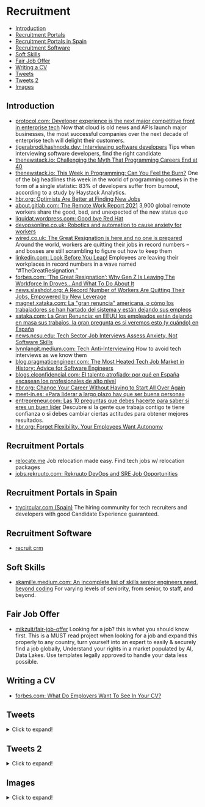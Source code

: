 # Recruitment
- [Introduction](#introduction)
- [Recruitment Portals](#recruitment-portals)
- [Recruitment Portals in Spain](#recruitment-portals-in-spain)
- [Recruitment Software](#recruitment-software)
- [Soft Skills](#soft-skills)
- [Fair Job Offer](#fair-job-offer)
- [Writing a CV](#writing-a-cv)
- [Tweets](#tweets)
- [Tweets 2](#tweets-2)
- [Images](#images)
## Introduction
- [protocol.com: Developer experience is the next major competitive front in enterprise tech](https://www.protocol.com/caavo-remote-senior-living-facilities) Now that cloud is old news and APIs launch major businesses, the most successful companies over the next decade of enterprise tech will delight their customers.
- [tigerabrodi.hashnode.dev: Interviewing software developers](https://tigerabrodi.hashnode.dev/interviewing-software-developers) Tips when interviewing software developers, find the right candidate
- [thenewstack.io: Challenging the Myth That Programming Careers End at 40](https://thenewstack.io/challenging-the-myth-that-programming-careers-end-at-40/)
- [thenewstack.io: This Week in Programming: Can You Feel the Burn?](https://thenewstack.io/this-week-in-programming-can-you-feel-the-burn/) One of the big headlines this week in the world of programming comes in the form of a single statistic: 83% of developers suffer from burnout, according to a study by Haystack Analytics.
- [hbr.org: Optimists Are Better at Finding New Jobs](https://hbr.org/2016/04/optimists-are-better-at-finding-new-jobs)
- [about.gitlab.com: The Remote Work Report 2021](https://about.gitlab.com/remote-work-report/) 3,900 global remote workers share the good, bad, and unexpected of the new status quo
- [liquidat.wordpress.com: Good bye Red Hat](https://liquidat.wordpress.com/2021/08/15/good-bye-red-hat/)
- [devopsonline.co.uk: Robotics and automation to cause anxiety for workers](https://www.devopsonline.co.uk/robotics-and-automation-to-cause-anxiety-for-workers/)
- [wired.co.uk: The Great Resignation is here and no one is prepared](https://www.wired.co.uk/article/great-resignation-quit-job) Around the world, workers are quitting their jobs in record numbers – and bosses are still scrambling to figure out how to keep them
- [linkedin.com: Look Before You Leap!](https://www.linkedin.com/pulse/look-before-you-leap-sarah-robb-o-hagan) Employees are leaving their workplaces in record numbers in a wave named "#TheGreatResignation.”
- [forbes.com: ‘The Great Resignation’: Why Gen Z Is Leaving The Workforce In Droves…And What To Do About It](https://www.forbes.com/sites/jasonwingard/2021/09/02/the-great-resignation-why-gen-z-is-leaving-the-workforce-in-drovesand-what-to-do-about-it)
- [news.slashdot.org: A Record Number of Workers Are Quitting Their Jobs, Empowered by New Leverage](https://news.slashdot.org/story/21/10/12/1818252/a-record-number-of-workers-are-quitting-their-jobs-empowered-by-new-leverage)
- [magnet.xataka.com: La "gran renuncia" americana, o cómo los trabajadores se han hartado del sistema y están dejando sus empleos](https://magnet.xataka.com/en-diez-minutos/gran-renuncia-americana-como-trabajadores-se-han-hartado-sistema-estan-dejando-sus-empleos)
- [xataka.com: La Gran Renuncia: en EEUU los empleados están dejando en masa sus trabajos, la gran pregunta es si veremos esto (y cuándo) en España](https://www.xataka.com/pro/gran-renuncia-eeuu-empleados-estan-dejando-masa-sus-trabajos-gran-pregunta-veremos-esto-cuando-espana)
- [news.ncsu.edu: Tech Sector Job Interviews Assess Anxiety, Not Software Skills](https://news.ncsu.edu/2020/07/tech-job-interviews-anxiety/)
- [lynnlangit.medium.com: Tech Anti-Interviewing](https://lynnlangit.medium.com/tech-anti-interviewing-106674655ea0) How to avoid tech interviews as we know them
- [blog.pragmaticengineer.com: The Most Heated Tech Job Market in History: Advice for Software Engineers](https://blog.pragmaticengineer.com/advice-for-tech-workers-to-navigate-a-heated-job-market/)
- [blogs.elconfidencial.com: El talento atrofiado: por qué en España escasean los profesionales de alto nivel](https://blogs.elconfidencial.com/tecnologia/tribuna/2021-06-02/talento-informatica-startups-silicon-valley-google_3112087/)
- [hbr.org: Change Your Career Without Having to Start All Over Again](https://hbr.org/2016/05/change-your-career-without-having-to-start-all-over-again)
- [meet-in.es: «Para liderar a largo plazo hay que ser buena persona»](https://www.meet-in.es/para-liderar-a-largo-plazo-hay-que-ser-buena-persona/)
- [entrepreneur.com: Las 10 preguntas que debes hacerte para saber si eres un buen líder](https://www.entrepreneur.com/article/267642) Descubre si la gente que trabaja contigo te tiene confianza o si debes cambiar ciertas actitudes para obtener mejores resultados.
- [hbr.org: Forget Flexibility. Your Employees Want Autonomy](https://hbr.org/2021/10/forget-flexibility-your-employees-want-autonomy)

## Recruitment Portals
- [relocate.me](https://relocate.me/) Job relocation made easy. Find tech jobs w/ relocation packages 
- [jobs.rekruuto.com: Rekruuto DevOps and SRE Job Opportunities](https://jobs.rekruuto.com/)

## Recruitment Portals in Spain
- [trycircular.com (Spain)](https://trycircular.com) The hiring community for tech recruiters and developers with good Candidate Experience guaranteed.

## Recruitment Software
- [recruit crm](https://recruitcrm.io)

## Soft Skills
- [skamille.medium.com: An incomplete list of skills senior engineers need, beyond coding](https://skamille.medium.com/an-incomplete-list-of-skills-senior-engineers-need-beyond-coding-8ed4a521b29f) For varying levels of seniority, from senior, to staff, and beyond.

## Fair Job Offer
-  [mikzuit/fair-job-offer](https://github.com/mikzuit/fair-job-offer) Looking for a job? this is what you should know first. This is a MUST read project when looking for a job and expand this properly to any country, turn yourself into an expert to easily & securely find a job globally, Understand your rights in a market populated by AI, Data Lakes. Use templates legally approved to handle your data less possible.

## Writing a CV 
- [forbes.com: What Do Employers Want To See In Your CV?](https://www.forbes.com/sites/andrewfennell/2021/09/08/what-do-employers-want-to-see-in-your-cv/)

## Tweets
<details>
  <summary>Click to expand!</summary>

<center>
<blockquote class="twitter-tweet"><p lang="en" dir="ltr">Question for software engineers: Would you leave your job because you didn&#39;t like the tech stack?</p>&mdash; David Fowler 🇧🇧 (@davidfowl) <a href="https://twitter.com/davidfowl/status/1384955137588875265?ref_src=twsrc%5Etfw">April 21, 2021</a></blockquote> <script async src="https://platform.twitter.com/widgets.js" charset="utf-8"></script>
</center>

<center>
<blockquote class="twitter-tweet"><p lang="en" dir="ltr">Interviewing is career speed dating</p>&mdash; R &#39;Nearest&#39; Nabors 💙 (@rachelnabors) <a href="https://twitter.com/rachelnabors/status/1408932321286397955?ref_src=twsrc%5Etfw">June 26, 2021</a></blockquote> <script async src="https://platform.twitter.com/widgets.js" charset="utf-8"></script>

<blockquote class="twitter-tweet"><p lang="en" dir="ltr">Job interviews should be conversations, not interrogations.</p>&mdash; Adam Karpiak (@Adam_Karpiak) <a href="https://twitter.com/Adam_Karpiak/status/1412783523887452160?ref_src=twsrc%5Etfw">July 7, 2021</a></blockquote> <script async src="https://platform.twitter.com/widgets.js" charset="utf-8"></script>

<blockquote class="twitter-tweet"><p lang="en" dir="ltr">&quot;Where do you see yourself in five years?&quot;<br><br>This is still a common job interview question.<br><br>But do you hate it as much as I do and would love to stand up and simply leave immediately?<br><br>Don&#39;t.<br><br>Here is how you can turn this question into a huge win.<br><br>A thread. ↓</p>&mdash; Oliver Jumpertz (@oliverjumpertz) <a href="https://twitter.com/oliverjumpertz/status/1416351654362898436?ref_src=twsrc%5Etfw">July 17, 2021</a></blockquote> <script async src="https://platform.twitter.com/widgets.js" charset="utf-8"></script>

<blockquote class="twitter-tweet"><p lang="en" dir="ltr">Did you know that calling yourself something like &quot;Junior JavaScript Developer&quot; on your CV and socials is one of the worst things you can do for your career?<br><br>It immediately strips away a lot of your credibility and can often even close some doors.<br><br>A thread.</p>&mdash; Oliver Jumpertz (@oliverjumpertz) <a href="https://twitter.com/oliverjumpertz/status/1416732385203429380?ref_src=twsrc%5Etfw">July 18, 2021</a></blockquote> <script async src="https://platform.twitter.com/widgets.js" charset="utf-8"></script>

<blockquote class="twitter-tweet"><p lang="en" dir="ltr">&quot;Why should we hire you?&quot;<br><br>This is another of those questions everyone interviewing hates.<br><br>It spread from traditional jobs into the tech world, and even software developers have to deal with it.<br><br>But you can turn this into a huge win. Let&#39;s see how.<br><br>A thread. ↓</p>&mdash; Oliver Jumpertz (@oliverjumpertz) <a href="https://twitter.com/oliverjumpertz/status/1417110380497805314?ref_src=twsrc%5Etfw">July 19, 2021</a></blockquote> <script async src="https://platform.twitter.com/widgets.js" charset="utf-8"></script>

<blockquote class="twitter-tweet"><p lang="en" dir="ltr">&quot;Why do you want to work here?&quot;<br><br>&quot;Well, I am a web developer, and you are looking for one. Additionally, I need the money.&quot;<br><br>Some interview questions are stupid. But giving answers like the one above doesn&#39;t help.<br><br>Let&#39;s see how to tackle this one effectively.<br><br>A thread. ↓</p>&mdash; Oliver Jumpertz (@oliverjumpertz) <a href="https://twitter.com/oliverjumpertz/status/1417771984822362117?ref_src=twsrc%5Etfw">July 21, 2021</a></blockquote> <script async src="https://platform.twitter.com/widgets.js" charset="utf-8"></script>

<blockquote class="twitter-tweet"><p lang="en" dir="ltr">&quot;What&#39;s your greatest weakness?&quot;<br><br>Have you ever been asked this question in an interview and were like, &quot;Yea, uhm, well...I sometimes want to achieve too much?&quot;<br><br>This question is tricky, but here is how you can crush it!<br><br>A thread. ↓</p>&mdash; Oliver Jumpertz (@oliverjumpertz) <a href="https://twitter.com/oliverjumpertz/status/1418204856527900674?ref_src=twsrc%5Etfw">July 22, 2021</a></blockquote> <script async src="https://platform.twitter.com/widgets.js" charset="utf-8"></script>

<blockquote class="twitter-tweet"><p lang="en" dir="ltr">How I learned web development:<br><br>- Tutorial<br>- Small project <br>- Tutorial<br>- Small project<br>- Tutorial<br>- Small project<br>- Tutorial<br>- Tutorial<br>- Tutorial<br>- Tutorial<br>- Realizing I don&#39;t remember anything from the past 4 tutorials.<br>- Drink until I pass out.<br>- Tutorial<br>- Small Project</p>&mdash; Jack Forge (@TheJackForge) <a href="https://twitter.com/TheJackForge/status/1418354851646345218?ref_src=twsrc%5Etfw">July 22, 2021</a></blockquote> <script async src="https://platform.twitter.com/widgets.js" charset="utf-8"></script>

<blockquote class="twitter-tweet"><p lang="en" dir="ltr">I regularly get asked which language or framework someone should learn.<br><br>Here is my advice for aspiring software developers, asking themselves the same question, unsure what to learn to enter the industry, as someone who works as a tech lead in the industry.<br><br>A thread. ↓</p>&mdash; Oliver Jumpertz (@oliverjumpertz) <a href="https://twitter.com/oliverjumpertz/status/1423219122847031297?ref_src=twsrc%5Etfw">August 5, 2021</a></blockquote> <script async src="https://platform.twitter.com/widgets.js" charset="utf-8"></script>

<blockquote class="twitter-tweet"><p lang="en" dir="ltr">The chances of any candidate matching 100% of the requirements of a job ad for a software engineer are low.<br><br>Give it a shot and apply if you tick at least 40 - 50% of the boxes.<br><br>That company might still consider you for a different role.</p>&mdash; Oliver Jumpertz (@oliverjumpertz) <a href="https://twitter.com/oliverjumpertz/status/1423940403582144512?ref_src=twsrc%5Etfw">August 7, 2021</a></blockquote> <script async src="https://platform.twitter.com/widgets.js" charset="utf-8"></script>

<blockquote class="twitter-tweet"><p lang="en" dir="ltr">The interview process is ultra-competitive.<br><br>But with proper preparation, it is possible to stand out.<br><br>THREAD: 20 common interview questions, what they really mean, and how to nail them:</p>&mdash; Sahil Bloom (@SahilBloom) <a href="https://twitter.com/SahilBloom/status/1423971814443819009?ref_src=twsrc%5Etfw">August 7, 2021</a></blockquote> <script async src="https://platform.twitter.com/widgets.js" charset="utf-8"></script>
</center>
</details>

## Tweets 2
<details>
  <summary>Click to expand!</summary>

<center>
<blockquote class="twitter-tweet"><p lang="en" dir="ltr">Working for a bad manager can torch your professional confidence and make you feel like you&#39;re incapable of succeeding at your job.<br><br>Here&#39;s a checklist to help you tell the difference between legitimate criticism you should act upon and illegitimate criticism you should ignore.</p>&mdash; Phoebe the Career Coach (@betterwphoebe) <a href="https://twitter.com/betterwphoebe/status/1424757039713112068?ref_src=twsrc%5Etfw">August 9, 2021</a></blockquote> <script async src="https://platform.twitter.com/widgets.js" charset="utf-8"></script>

<blockquote class="twitter-tweet"><p lang="en" dir="ltr">Companies optimize for people who can pass the coding interview instead of optimizing for people who can do the job.</p>&mdash; Randall Kanna (@RandallKanna) <a href="https://twitter.com/RandallKanna/status/1436836735569199106?ref_src=twsrc%5Etfw">September 11, 2021</a></blockquote> <script async src="https://platform.twitter.com/widgets.js" charset="utf-8"></script>

<blockquote class="twitter-tweet"><p lang="en" dir="ltr">&quot;Wow you&#39;ve had a lot of jobs&quot; <br><br>Yes, I can get a 25% raise for jumping or stick around for the possibility of a cost of living bonus, which is usually less than 5%.</p>&mdash; alex dee (@aalexdee) <a href="https://twitter.com/aalexdee/status/1438592640308613121?ref_src=twsrc%5Etfw">September 16, 2021</a></blockquote> <script async src="https://platform.twitter.com/widgets.js" charset="utf-8"></script>

<blockquote class="twitter-tweet"><p lang="en" dir="ltr">We need to reinvent interviewing in tech. Companies are optimizing for the people who can game the interview but not the people who are good at the job.....</p>&mdash; Randall Kanna (@RandallKanna) <a href="https://twitter.com/RandallKanna/status/1439650505664315394?ref_src=twsrc%5Etfw">September 19, 2021</a></blockquote> <script async src="https://platform.twitter.com/widgets.js" charset="utf-8"></script>

<blockquote class="twitter-tweet"><p lang="en" dir="ltr">Hiring in tech is broken: Learnings from our Twitter Space a 🧵</p>&mdash; Alex Jones 🚀 (@AlexJonesax) <a href="https://twitter.com/AlexJonesax/status/1440665554436517898?ref_src=twsrc%5Etfw">September 22, 2021</a></blockquote> <script async src="https://platform.twitter.com/widgets.js" charset="utf-8"></script>

<blockquote class="twitter-tweet"><p lang="en" dir="ltr">Software eng interviews today: “Invert this binary tree” (because I said so)<br><br>What software eng interviews should be:“The customer wants you to implement feature X. How would you make it work with the legacy codebase? What’s your time estimate? What security issues could arise?”</p>&mdash; Anna Spysz 💉💉 (@annaspies) <a href="https://twitter.com/annaspies/status/1441420614263214086?ref_src=twsrc%5Etfw">September 24, 2021</a></blockquote> <script async src="https://platform.twitter.com/widgets.js" charset="utf-8"></script>

<blockquote class="twitter-tweet"><p lang="en" dir="ltr">&quot;terminated within the hour&quot; -- big companies treat employees as disposable :/ <a href="https://t.co/BAgiSBmX4c">https://t.co/BAgiSBmX4c</a></p>&mdash; Liz Fong-Jones (方禮真) (@lizthegrey) <a href="https://twitter.com/lizthegrey/status/1443266495971094531?ref_src=twsrc%5Etfw">September 29, 2021</a></blockquote> <script async src="https://platform.twitter.com/widgets.js" charset="utf-8"></script>

<blockquote class="twitter-tweet"><p lang="en" dir="ltr">I will never understand why tech companies optimize interviews for a college grad to do better than someone with ten years of experience.</p>&mdash; Randall Kanna (@RandallKanna) <a href="https://twitter.com/RandallKanna/status/1443651873412550682?ref_src=twsrc%5Etfw">September 30, 2021</a></blockquote> <script async src="https://platform.twitter.com/widgets.js" charset="utf-8"></script>

<blockquote class="twitter-tweet"><p lang="es" dir="ltr">Ayer me pegué una juerga. Una de las de verdad, de decir &quot;te quiero tío&quot; a los colegas y volver a casa hecho unos zorros. Pero, como casi todo lo que comento, lo importante no es qué hice, sino por qué. Hoy: cómo ha cambiado el covid nuestra relación con el trabajo. Dentro hilo.</p>&mdash; Dani Sanchez-Crespo (@DaniNovarama) <a href="https://twitter.com/DaniNovarama/status/1444200847416627200?ref_src=twsrc%5Etfw">October 2, 2021</a></blockquote> <script async src="https://platform.twitter.com/widgets.js" charset="utf-8"></script>

<blockquote class="twitter-tweet"><p lang="en" dir="ltr">Everyone is hiring. Everyone is understaffed. Everyone is sticking to the same ineffective and inequitable interview processes. Everyone remains understaffed.</p>&mdash; Tashay (@tashay_g) <a href="https://twitter.com/tashay_g/status/1444036520646778881?ref_src=twsrc%5Etfw">October 1, 2021</a></blockquote> <script async src="https://platform.twitter.com/widgets.js" charset="utf-8"></script>

<blockquote class="twitter-tweet"><p lang="en" dir="ltr">9⃣cloud-related jobs you can do 🔥<br><br>Cloud Administrator<br>Cloud (Solution) Architect<br>Cloud Developer<br>Cloud DevOps Engineer<br>Cloud Data Engineer<br>Cloud Operations Engineer<br>Cloud Security Engineer<br>Cloud Support Engineer<br>Cloud AI/ML Engineer<br><br>So many opportunities in the cloud ...☁️</p>&mdash; Simon ☁️ (@simonholdorf) <a href="https://twitter.com/simonholdorf/status/1445019048446775300?ref_src=twsrc%5Etfw">October 4, 2021</a></blockquote> <script async src="https://platform.twitter.com/widgets.js" charset="utf-8"></script>

<blockquote class="twitter-tweet"><p lang="en" dir="ltr">This is not just Nigeria, but worldwide.<br><br>If you work in IT: you’re usually seen cost center, typically in a “traditional” company.<br><br>If you work in tech, you’re typically viewed as a profit generator, and core to the company. Both autonomy, motivation and pay tend to be higher. <a href="https://t.co/z579RoAS3I">https://t.co/z579RoAS3I</a></p>&mdash; Gergely Orosz (@GergelyOrosz) <a href="https://twitter.com/GergelyOrosz/status/1445641496066072582?ref_src=twsrc%5Etfw">October 6, 2021</a></blockquote> <script async src="https://platform.twitter.com/widgets.js" charset="utf-8"></script>

<blockquote class="twitter-tweet"><p lang="en" dir="ltr">Unpopular opinion: I don’t think being a 10x engineer is a persona. 10xness is specific to projects and what orgs allow you to do. It’s a combination of having authority and skills to execute. It depends on the momentary situation and it’s not always repeatable. <a href="https://t.co/xSMY50OouT">https://t.co/xSMY50OouT</a></p>&mdash; Jaana Dogan at KubeCon ヤナ ドガン (@rakyll) <a href="https://twitter.com/rakyll/status/1447052037246447617?ref_src=twsrc%5Etfw">October 10, 2021</a></blockquote> <script async src="https://platform.twitter.com/widgets.js" charset="utf-8"></script>

<blockquote class="twitter-tweet"><p lang="en" dir="ltr">If you want to get really good job offers on LinkedIn, I suggest the following neat little hack:<br><br>Add emojis to your name.<br><br>A recruiter who doesn&#39;t even take the time to write me personally does not deserve my attention at all. <a href="https://t.co/9DpltKSqul">pic.twitter.com/9DpltKSqul</a></p>&mdash; Oliver Jumpertz (@oliverjumpertz) <a href="https://twitter.com/oliverjumpertz/status/1459478049351782407?ref_src=twsrc%5Etfw">November 13, 2021</a></blockquote> <script async src="https://platform.twitter.com/widgets.js" charset="utf-8"></script>

<blockquote class="twitter-tweet"><p lang="en" dir="ltr">Irish and German people offering things <a href="https://t.co/AoPgWJpK6L">pic.twitter.com/AoPgWJpK6L</a></p>&mdash; Killian Sundermann (@killersundymann) <a href="https://twitter.com/killersundymann/status/1446131283969589250?ref_src=twsrc%5Etfw">October 7, 2021</a></blockquote> <script async src="https://platform.twitter.com/widgets.js" charset="utf-8"></script>

</center>
</details>

## Images
<details>
  <summary>Click to expand!</summary>

![interviews getting harder](images/interviews_getting_harder.jfif)
<center>

![interviews getting harder](images/interviews_getting_harder.jfif)

[![excelente_propuesta_de_trabajo_meme](images/excelente_propuesta_de_trabajo_meme.png)](https://sinergiasincontrol.blogspot.com/2021/11/643-la-excelente-propuesta-de-trabajo.html9)

</center>
</details>

